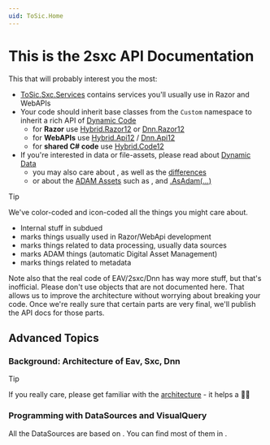 ```yaml
---
uid: ToSic.Home
---
```

# This is the **2sxc API Documentation**

This that will probably interest you the most:

* [ToSic.Sxc.Services](xref:ToSic.Sxc.Services) contains services you'll usually use in Razor and WebAPIs
* Your code should inherit base classes from the `Custom` namespace to inherit a rich API of [Dynamic Code](xref:NetCode.DynamicCode.Index)
  * for **Razor** use [Hybrid.Razor12](xref:Custom.Hybrid.Razor12) or [Dnn.Razor12](xref:Custom.Dnn.Razor12)
  * for **WebAPIs** use [Hybrid.Api12](xref:Custom.Hybrid.Api12) / [Dnn.Api12](xref:Custom.Dnn.Api12)
  * for **shared C# code** use [Hybrid.Code12](xref:Custom.Hybrid.Code12)
* If you're interested in data or file-assets, please read about [Dynamic Data](xref:NetCode.DynamicData.Index)
  * you may also care about
    [](xref:ToSic.Sxc.Data.IDynamicEntity),
    [](xref:ToSic.Eav.Data.IEntity)
    as well as the [differences](xref:NetCode.DynamicData.DataObjectTypes)
  * or about the
    [ADAM Assets](xref:Basics.Cms.Adam.Index)
    such as [](xref:ToSic.Sxc.Adam.IFolder), [](xref:ToSic.Sxc.Adam.IFile)
    and [.AsAdam(...)](xref:ToSic.Sxc.Code.DynamicCode.AsAdam*)


> [!TIP]
> We've color-coded and icon-coded all the things you might care about. <br>
>
> * <span class="priority-internal">Internal</span> stuff in subdued <br/>
> * <span class="priority-web"></span> marks things usually used in Razor/WebApi development <br/>
> * <span class="priority-data"></span> marks things related to data processing, usually data sources <br/>
> * <span class="priority-adam"></span> marks ADAM things (automatic Digital Asset Management) <br/>
> * <span class="priority-metadata"></span> marks things related to metadata <br/>

Note also that the real code of EAV/2sxc/Dnn has way more stuff, but that's inofficial.
Please don't use objects that are not documented here.
That allows us to improve the architecture without worrying about breaking your code.
Once we're really sure that certain parts are very final, we'll publish the API docs for those parts.

## Advanced Topics

### Background: Architecture of Eav, Sxc, Dnn

> [!TIP]
> If you really care, please get familiar with the [architecture](xref:Abyss.Architecture.Index) - it helps a 👍🏼


### Programming with DataSources and VisualQuery

All the DataSources are based on [](xref:ToSic.Eav.DataSource.IDataSource)<!-- and most of them are also [](xref:ToSic.Eav.DataSource.IDataSourceTarget)s -->. You can find most of them in [](xref:ToSic.Eav.DataSources) .
